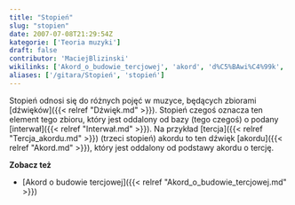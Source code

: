 ```yaml
---
title: "Stopień"
slug: "stopien"
date: 2007-07-08T21:29:54Z
kategorie: ['Teoria muzyki']
draft: false
contributor: 'MaciejBlizinski'
wikilinks: ['Akord_o_budowie_tercjowej', 'akord', 'd%C5%BAwi%C4%99k', 'interwa%C5%82', 'tercja_akordu']
aliases: ['/gitara/Stopień', 'stopień']
---
```

Stopień odnosi się do różnych pojęć w muzyce, będących zbiorami
[dźwięków]({{< relref "Dźwięk.md" >}}). Stopień czegoś oznacza ten element
tego zbioru, który jest oddalony od bazy (tego czegoś) o podany
[interwał]({{< relref "Interwał.md" >}}). Na przykład
[tercja]({{< relref "Tercja_akordu.md" >}}) (trzeci stopień) akordu to ten dźwięk
[akordu]({{< relref "Akord.md" >}}), który jest oddalony od podstawy akordu o
tercję.

**Zobacz też**

  - [Akord o budowie tercjowej]({{< relref "Akord_o_budowie_tercjowej.md" >}})

